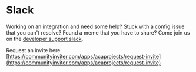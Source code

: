 # Slack

Working on an integration and need some help? Stuck with a config issue that you can't resolve? Found a meme that you have to share? Come join us on the [developer support slack](https://acaprojects.slack.com/).

Request an invite here: [https://communityinviter.com/apps/acaprojects/request-invite](https://communityinviter.com/apps/acaprojects/request-invite)

